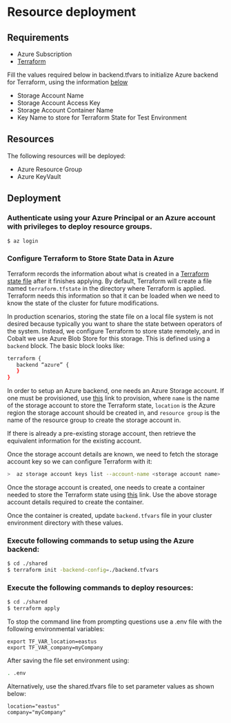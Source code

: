 
# Resource deployment

## Requirements

- Azure Subscription
- [Terraform](https://www.terraform.io/downloads.html)

Fill the values required below in backend.tfvars to initialize Azure backend for Terraform, using the information [below](###Configure-Terraform-to-Store-State-Data-in-Azure)

- Storage Account Name
- Storage Account Access Key
- Storage Account Container Name
- Key Name to store for Terraform State for Test Environment


## Resources

The following resources will be deployed:
- Azure Resource Group
- Azure KeyVault 

## Deployment

### Authenticate using your Azure Principal or an Azure account with privileges to deploy resource groups.

``` bash
$ az login
```

### Configure Terraform to Store State Data in Azure

Terraform records the information about what is created in a [Terraform state file](https://www.terraform.io/docs/state/) after it finishes applying.  By default, Terraform will create a file named `terraform.tfstate` in the directory where Terraform is applied.  Terraform needs this information so that it can be loaded when we need to know the state of the cluster for future modifications.

In production scenarios, storing the state file on a local file system is not desired because typically you want to share the state between operators of the system.  Instead, we configure Terraform to store state remotely, and in Cobalt we use Azure Blob Store for this storage.  This is defined using a `backend` block.  The basic block looks like:

```bash
terraform {
   backend “azure” {
   }
}
```

In order to setup an Azure backend, one needs an Azure Storage account.  If one must be provisioned, use [this](https://docs.microsoft.com/en-us/cli/azure/storage/account?view=azure-cli-latest#az-storage-account-create) link to provision, where `name` is the name of the storage account to store the Terraform state, `location` is the Azure region the storage account should be created in, and `resource group` is the name of the resource group to create the storage account in.  

If there is already a pre-existing storage account, then retrieve the equivalent information for the existing account.

Once the storage account details are known, we need to fetch the storage account key so we can configure Terraform with it:

```bash
>  az storage account keys list --account-name <storage account name>
```

Once the storage account is created, one needs to create a container needed to store the Terraform state using [this](https://docs.microsoft.com/en-us/cli/azure/storage/container?view=azure-cli-latest#az-storage-container-create) link. Use the above storage account details required to create the container. 

Once the container is created, update `backend.tfvars` file in your cluster environment directory with these values. 

### Execute following commands to setup using the Azure backend:

``` bash
$ cd ./shared
$ terraform init -backend-config=./backend.tfvars
```

### Execute the following commands to deploy resources:

``` bash
$ cd ./shared
$ terraform apply
```

To stop the command line from prompting questions use a .env file with the following environmental variables:

```
export TF_VAR_location=eastus
export TF_VAR_company=myCompany
```

After saving the file set environment using:

``` bash
. .env
```

Alternatively, use the shared.tfvars file to set parameter values as shown below:

``` 
location="eastus"
company="myCompany"
```
